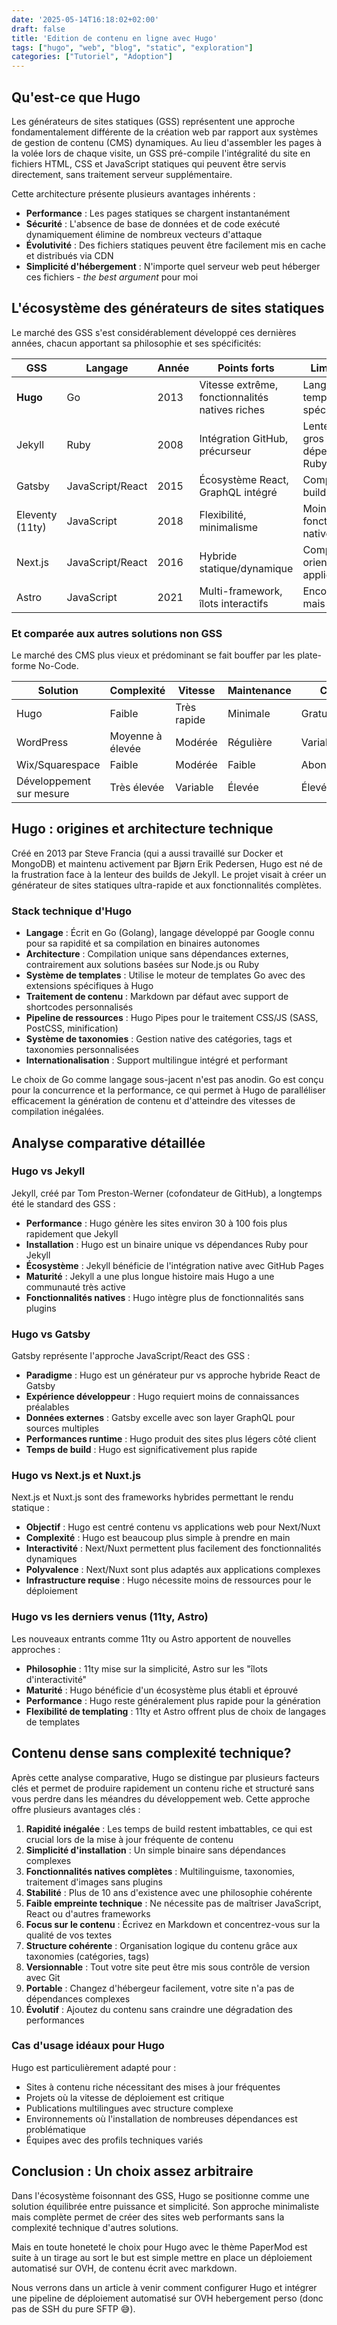 ```yaml
---
date: '2025-05-14T16:18:02+02:00'
draft: false
title: 'Edition de contenu en ligne avec Hugo'
tags: ["hugo", "web", "blog", "static", "exploration"]
categories: ["Tutoriel", "Adoption"]
---
```


## Qu'est-ce que Hugo

Les générateurs de sites statiques (GSS) représentent une approche fondamentalement différente de la création web par rapport aux systèmes de gestion de contenu (CMS) dynamiques. Au lieu d'assembler les pages à la volée lors de chaque visite, un GSS pré-compile l'intégralité du site en fichiers HTML, CSS et JavaScript statiques qui peuvent être servis directement, sans traitement serveur supplémentaire.

Cette architecture présente plusieurs avantages inhérents :
- **Performance** : Les pages statiques se chargent instantanément
- **Sécurité** : L'absence de base de données et de code exécuté dynamiquement élimine de nombreux vecteurs d'attaque
- **Évolutivité** : Des fichiers statiques peuvent être facilement mis en cache et distribués via CDN
- **Simplicité d'hébergement** : N'importe quel serveur web peut héberger ces fichiers - *the best argument* pour moi

## L'écosystème des générateurs de sites statiques

Le marché des GSS s'est considérablement développé ces dernières années, chacun apportant sa philosophie et ses spécificités:

| GSS             | Langage          | Année | Points forts                                    | Limitations                              |
| --------------- | ---------------- | ----- | ----------------------------------------------- | ---------------------------------------- |
| **Hugo**        | Go               | 2013  | Vitesse extrême, fonctionnalités natives riches | Langage de template spécifique           |
| Jekyll          | Ruby             | 2008  | Intégration GitHub, précurseur                  | Lenteur sur gros sites, dépendances Ruby |
| Gatsby          | JavaScript/React | 2015  | Écosystème React, GraphQL intégré               | Complexité, builds lourds                |
| Eleventy (11ty) | JavaScript       | 2018  | Flexibilité, minimalisme                        | Moins de fonctionnalités natives         |
| Next.js         | JavaScript/React | 2016  | Hybride statique/dynamique                      | Complexité, orienté application          |
| Astro           | JavaScript       | 2021  | Multi-framework, îlots interactifs              | Encore jeune mais sexy                   |

### Et comparée aux autres solutions non GSS

Le marché des CMS plus vieux et prédominant se fait bouffer par les plate-forme No-Code.

| Solution                 | Complexité       | Vitesse     | Maintenance | Coût       | Sécurité   |
| ------------------------ | ---------------- | ----------- | ----------- | ---------- | ---------- |
| Hugo                     | Faible           | Très rapide | Minimale    | Gratuit    | Excellente |
| WordPress                | Moyenne à élevée | Modérée     | Régulière   | Variable   | Vulnérable |
| Wix/Squarespace          | Faible           | Modérée     | Faible      | Abonnement | Bonne      |
| Développement sur mesure | Très élevée      | Variable    | Élevée      | Élevé      | Variable   |

## Hugo : origines et architecture technique

Créé en 2013 par Steve Francia (qui a aussi travaillé sur Docker et MongoDB) et maintenu activement par Bjørn Erik Pedersen, Hugo est né de la frustration face à la lenteur des builds de Jekyll. Le projet visait à créer un générateur de sites statiques ultra-rapide et aux fonctionnalités complètes.

### Stack technique d'Hugo

- **Langage** : Écrit en Go (Golang), langage développé par Google connu pour sa rapidité et sa compilation en binaires autonomes
- **Architecture** : Compilation unique sans dépendances externes, contrairement aux solutions basées sur Node.js ou Ruby
- **Système de templates** : Utilise le moteur de templates Go avec des extensions spécifiques à Hugo
- **Traitement de contenu** : Markdown par défaut avec support de shortcodes personnalisés
- **Pipeline de ressources** : Hugo Pipes pour le traitement CSS/JS (SASS, PostCSS, minification)
- **Système de taxonomies** : Gestion native des catégories, tags et taxonomies personnalisées
- **Internationalisation** : Support multilingue intégré et performant

Le choix de Go comme langage sous-jacent n'est pas anodin. Go est conçu pour la concurrence et la performance, ce qui permet à Hugo de paralléliser efficacement la génération de contenu et d'atteindre des vitesses de compilation inégalées.

## Analyse comparative détaillée

### Hugo vs Jekyll

Jekyll, créé par Tom Preston-Werner (cofondateur de GitHub), a longtemps été le standard des GSS :

- **Performance** : Hugo génère les sites environ 30 à 100 fois plus rapidement que Jekyll
- **Installation** : Hugo est un binaire unique vs dépendances Ruby pour Jekyll
- **Écosystème** : Jekyll bénéficie de l'intégration native avec GitHub Pages
- **Maturité** : Jekyll a une plus longue histoire mais Hugo a une communauté très active
- **Fonctionnalités natives** : Hugo intègre plus de fonctionnalités sans plugins

### Hugo vs Gatsby

Gatsby représente l'approche JavaScript/React des GSS :

- **Paradigme** : Hugo est un générateur pur vs approche hybride React de Gatsby
- **Expérience développeur** : Hugo requiert moins de connaissances préalables
- **Données externes** : Gatsby excelle avec son layer GraphQL pour sources multiples
- **Performances runtime** : Hugo produit des sites plus légers côté client
- **Temps de build** : Hugo est significativement plus rapide

### Hugo vs Next.js et Nuxt.js

Next.js et Nuxt.js sont des frameworks hybrides permettant le rendu statique :

- **Objectif** : Hugo est centré contenu vs applications web pour Next/Nuxt
- **Complexité** : Hugo est beaucoup plus simple à prendre en main
- **Interactivité** : Next/Nuxt permettent plus facilement des fonctionnalités dynamiques
- **Polyvalence** : Next/Nuxt sont plus adaptés aux applications complexes
- **Infrastructure requise** : Hugo nécessite moins de ressources pour le déploiement

### Hugo vs les derniers venus (11ty, Astro)

Les nouveaux entrants comme 11ty ou Astro apportent de nouvelles approches :

- **Philosophie** : 11ty mise sur la simplicité, Astro sur les "îlots d'interactivité"
- **Maturité** : Hugo bénéficie d'un écosystème plus établi et éprouvé
- **Performance** : Hugo reste généralement plus rapide pour la génération
- **Flexibilité de templating** : 11ty et Astro offrent plus de choix de langages de templates

## Contenu dense sans complexité technique?

Après cette analyse comparative, Hugo se distingue par plusieurs facteurs clés et permet de produire rapidement un contenu riche et structuré sans vous perdre dans les méandres du développement web. Cette approche offre plusieurs avantages clés :

1. **Rapidité inégalée** : Les temps de build restent imbattables, ce qui est crucial lors de la mise à jour fréquente de contenu
2. **Simplicité d'installation** : Un simple binaire sans dépendances complexes
3. **Fonctionnalités natives complètes** : Multilinguisme, taxonomies, traitement d'images sans plugins
4. **Stabilité** : Plus de 10 ans d'existence avec une philosophie cohérente
5. **Faible empreinte technique** : Ne nécessite pas de maîtriser JavaScript, React ou d'autres frameworks
6. **Focus sur le contenu** : Écrivez en Markdown et concentrez-vous sur la qualité de vos textes
7. **Structure cohérente** : Organisation logique du contenu grâce aux taxonomies (catégories, tags)
8. **Versionnable** : Tout votre site peut être mis sous contrôle de version avec Git
9. **Portable** : Changez d'hébergeur facilement, votre site n'a pas de dépendances complexes
10. **Évolutif** : Ajoutez du contenu sans craindre une dégradation des performances


### Cas d'usage idéaux pour Hugo

Hugo est particulièrement adapté pour :

- Sites à contenu riche nécessitant des mises à jour fréquentes
- Projets où la vitesse de déploiement est critique
- Publications multilingues avec structure complexe
- Environnements où l'installation de nombreuses dépendances est problématique
- Équipes avec des profils techniques variés

## Conclusion : Un choix assez arbitraire

Dans l'écosystème foisonnant des GSS, Hugo se positionne comme une solution équilibrée entre puissance et simplicité. Son approche minimaliste mais complète permet de créer des sites web performants sans la complexité technique d'autres solutions.

Mais en toute honeteté le choix pour Hugo avec le thème PaperMod est suite à un tirage au sort le but est simple mettre en place un déploiement automatisé sur OVH, de contenu écrit avec markdown.

Nous verrons dans un article à venir comment configurer Hugo et intégrer une pipeline de déploiement automatisé sur OVH hebergement perso (donc pas de SSH du pure SFTP 😅).
